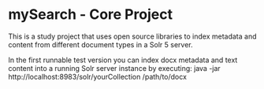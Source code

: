 # mySearch - Core Project
This is a study project that uses open source libraries to index metadata and content from different document types in a Solr 5 server.

In the first runnable test version you can index docx metadata and text content into a running Solr server instance by executing:
java -jar http://localhost:8983/solr/yourCollection /path/to/docx
